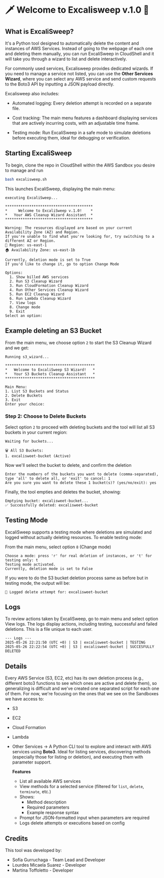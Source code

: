 # 🗡️ Welcome to Excalisweep v.1.0 🧹

## What is ExcaliSweep?

It's a Python tool designed to automatically delete the content and instances of AWS Services. Instead of going to the webpage of each one and deleting them manually, you can run ExcaliSweep in CloudShell and it will take you through a wizard to list and delete interactively.

For commonly used services, Excalisweep provides dedicated wizards. If you need to manage a service not listed, you can use the **Other Services Wizard**, where you can select any AWS service and send custom requests to the Boto3 API by inputting a JSON payload directly.

Excalisweep also includes:

- Automated logging: Every deletion attempt is recorded on a separate file.

- Cost tracking: The main menu features a dashboard displaying services that are actively incurring costs, with an adjustable time frame.

- Testing mode: Run ExcaliSweep in a safe mode to simulate deletions before executing them, ideal for debugging or verification.

## Starting ExcaliSweep

To begin, clone the repo in CloudShell within the AWS Sandbox you desire to manage and run

```bash
bash excalisweep.sh
```

This launches ExcaliSweep, displaying the main menu:

```
executing ExcaliSweep...

****************************************
*     Welcome to ExcaliSweep v.1.0!    *
*   Your AWS Cleanup Wizard Assistant  *
****************************************

Warning: The resources displayed are based on your current Availability Zone (AZ) and Region.
If you're unable to find what you're looking for, try switching to a different AZ or Region.
📍 Region: us-east-1
🏠 Availability Zone: us-east-1b

Currently, deletion mode is set to True
If you'd like to change it, go to option Change Mode

Options:
  1. Show billed AWS services
  2. Run S3 Cleanup Wizard
  3. Run CloudFormation Cleanup Wizard
  4. Run Other Services Cleanup Wizard
  5. Run EC2 Cleanup Wizard
  6. Run Lambda Cleanup Wizard
  7. View logs
  8. Change mode
  9. Exit
Select an option: 
```

## Example deleting an S3 Bucket

From the main menu, we choose option `2` to start the S3 Cleanup Wizard and we get:
```
Running s3_wizard...

*****************************************
*   Welcome to ExcaliSweep S3 Wizard!   *
*   Your S3 Buckets Cleanup Assistant   *
*****************************************

Main Menu:
1. List S3 Buckets and Status
2. Delete Buckets
3. Exit
Enter your choice: 
```

### Step 2: Choose to Delete Buckets

Select option `2` to proceed with deleting buckets and the tool will list all S3 buckets in your current region:

```
Waiting for buckets...

🗑️ All S3 Buckets:
1. excalisweet-bucket (Active)
```
Now we'll select the bucket to delete, and confirm the deletion

```
Enter the numbers of the buckets you want to delete (comma-separated), type 'all' to delete all, or 'exit' to cancel: 1
Are you sure you want to delete these 1 bucket(s)? (yes/no/exit): yes 
```

Finally, the tool empties and deletes the bucket, showing:

```
Emptying bucket: excalisweet-bucket...
✅ Successfully deleted: excalisweet-bucket
```

## Testing Mode

ExcaliSweep supports a testing mode where deletions are simulated and logged without actually deleting resources. To enable testing mode:

From the main menu, select option `8` (Change mode)

```
Choose a mode: press 'r' for real deletion of instances, or 't' for testing only: t
Testing mode activated.
Currently, deletion mode is set to False
```

If you were to do the S3 bucket deletion process same as before but in testing mode, the output will be:

```
📝 Logged delete attempt for: excalisweet-bucket
```

## Logs

To review actions taken by ExcaliSweep, go to main menu and select option View logs.
The logs display actions, including testing, successful and failed deletions. This is a file unique to each user.

```
--- Logs ---
2025-05-26 22:21:50 (UTC +0) | S3 | excalisweet-bucket | TESTING
2025-05-26 22:22:54 (UTC +0) | S3 | excalisweet-bucket | SUCCESFULLY DELETED
```
## Details

Every AWS Service (S3, EC2, etc) has its own deletion process (e.g., different boto3 functions to see which ones are active and delete them), so generalizing is difficult and we've created one separated script for each one of them. For now, we're focusing on the ones that we see on the Sandboxes we have access to:

- S3
- EC2
- Cloud Formation
- Lambda
- Other Services -> A Python CLI tool to explore and interact with AWS services using **Boto3**. Ideal for listing services, discovering methods (especially those for listing or deletion), and executing them with parameter support.

  **Features**

  - List all available AWS services
  - View methods for a selected service (filtered for `list`, `delete`, `terminate`, etc.)
  - Shows:
    - Method description
    - Required parameters
    - Example response syntax
  - Prompt for JSON-formatted input when parameters are required
  - Logs delete attempts or executions based on config


## Credits

This tool was developed by:

- Sofía Gurruchaga - Team Lead and Developer 
- Lourdes Micaela Suarez - Developer  
- Martina Toffoletto - Developer


